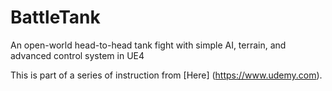 # BattleTank
An open-world head-to-head tank fight with simple AI, terrain, and advanced control system in UE4

This is part of a series of instruction from [Here] (https://www.udemy.com).
